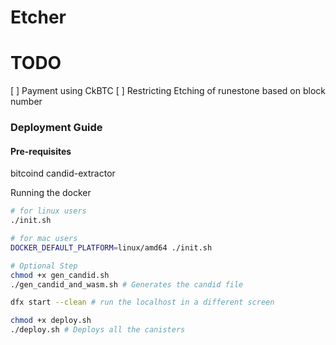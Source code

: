 # Etcher

# TODO
[ ] Payment using CkBTC
[ ] Restricting Etching of runestone based on block number

### Deployment Guide

#### Pre-requisites
bitcoind
candid-extractor

Running the docker
```bash
# for linux users
./init.sh

# for mac users
DOCKER_DEFAULT_PLATFORM=linux/amd64 ./init.sh
```

```bash
# Optional Step
chmod +x gen_candid.sh
./gen_candid_and_wasm.sh # Generates the candid file

dfx start --clean # run the localhost in a different screen

chmod +x deploy.sh
./deploy.sh # Deploys all the canisters
```
